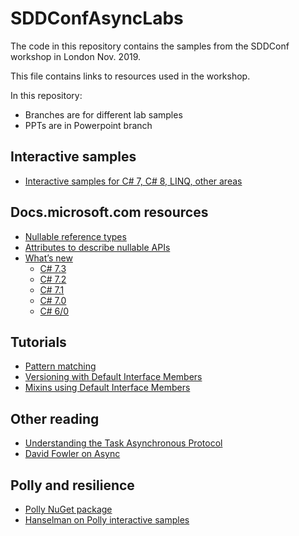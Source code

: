 # SDDConfAsyncLabs

The code in this repository contains the samples from the SDDConf workshop in London Nov. 2019.

This file contains links to resources used in the workshop.

In this repository:

- Branches are for different lab samples
- PPTs are in Powerpoint branch

## Interactive samples

- [Interactive samples for C# 7, C# 8, LINQ, other areas](https://github.com/dotnet/try-samples)

## Docs.microsoft.com resources

- [Nullable reference types](https://docs.microsoft.com/dotnet/csharp/nullable-references)
- [Attributes to describe nullable APIs](https://docs.microsoft.com/dotnet/csharp/nullable-attributes)
- [What’s new](https://docs.microsoft.com/dotnet/csharp/whats-new/csharp-8)
  - [C# 7.3](https://docs.microsoft.com/dotnet/csharp/whats-new/csharp-7-3)
  - [C# 7.2](https://docs.microsoft.com/dotnet/csharp/whats-new/csharp-7-2)
  - [C# 7.1](https://docs.microsoft.com/dotnet/csharp/whats-new/csharp-7-1)
  - [C# 7.0](https://docs.microsoft.com/dotnet/csharp/whats-new/csharp-7)
  - [C# 6/0](https://docs.microsoft.com/dotnet/csharp/whats-new/csharp-6)

## Tutorials

- [Pattern matching](https://docs.microsoft.com/dotnet/csharp/tutorials/pattern-matching)
- [Versioning with Default Interface Members](https://docs.microsoft.com/dotnet/csharp/tutorials/default-interface-methods-versions)
- [Mixins using Default Interface Members](https://docs.microsoft.com/dotnet/csharp/tutorials/mixins-with-default-interface-methods)

## Other reading

- [Understanding the Task Asynchronous Protocol](https://docs.microsoft.com/dotnet/standard/asynchronous-programming-patterns/consuming-the-task-based-asynchronous-pattern)
- [David Fowler on Async](https://github.com/davidfowl/AspNetCoreDiagnosticScenarios)

## Polly and resilience

- [Polly NuGet package](https://www.nuget.org/packages/Polly)
- [Hanselman on Polly interactive samples](https://www.hanselman.com/blog/CreateExceptionalInteractiveDocumentationWithTryNETThePollyNuGetLibraryDid.aspx)
